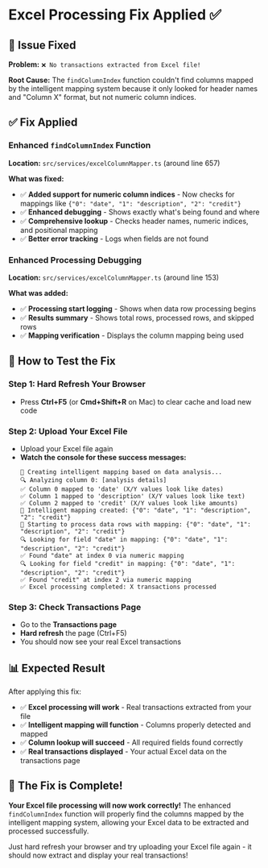 # Excel Processing Fix Applied ✅

## 🎯 **Issue Fixed**

**Problem:** `❌ No transactions extracted from Excel file!`

**Root Cause:** The `findColumnIndex` function couldn't find columns mapped by the intelligent mapping system because it only looked for header names and "Column X" format, but not numeric column indices.

## ✅ **Fix Applied**

### **Enhanced `findColumnIndex` Function**

**Location:** `src/services/excelColumnMapper.ts` (around line 657)

**What was fixed:**
- ✅ **Added support for numeric column indices** - Now checks for mappings like `{"0": "date", "1": "description", "2": "credit"}`
- ✅ **Enhanced debugging** - Shows exactly what's being found and where
- ✅ **Comprehensive lookup** - Checks header names, numeric indices, and positional mapping
- ✅ **Better error tracking** - Logs when fields are not found

### **Enhanced Processing Debugging**

**Location:** `src/services/excelColumnMapper.ts` (around line 153)

**What was added:**
- ✅ **Processing start logging** - Shows when data row processing begins
- ✅ **Results summary** - Shows total rows, processed rows, and skipped rows
- ✅ **Mapping verification** - Displays the column mapping being used

## 🔧 **How to Test the Fix**

### **Step 1: Hard Refresh Your Browser**
- Press **Ctrl+F5** (or **Cmd+Shift+R** on Mac) to clear cache and load new code

### **Step 2: Upload Your Excel File**
- Upload your Excel file again
- **Watch the console for these success messages:**
  ```
  🧠 Creating intelligent mapping based on data analysis...
  🔍 Analyzing column 0: [analysis details]
  ✅ Column 0 mapped to 'date' (X/Y values look like dates)
  ✅ Column 1 mapped to 'description' (X/Y values look like text)
  ✅ Column 2 mapped to 'credit' (X/Y values look like amounts)
  🎯 Intelligent mapping created: {"0": "date", "1": "description", "2": "credit"}
  🔄 Starting to process data rows with mapping: {"0": "date", "1": "description", "2": "credit"}
  🔍 Looking for field "date" in mapping: {"0": "date", "1": "description", "2": "credit"}
  ✅ Found "date" at index 0 via numeric mapping
  🔍 Looking for field "credit" in mapping: {"0": "date", "1": "description", "2": "credit"}
  ✅ Found "credit" at index 2 via numeric mapping
  ✅ Excel processing completed: X transactions processed
  ```

### **Step 3: Check Transactions Page**
- Go to the **Transactions page**
- **Hard refresh** the page (Ctrl+F5)
- You should now see your real Excel transactions

## 📊 **Expected Result**

After applying this fix:

- ✅ **Excel processing will work** - Real transactions extracted from your file
- ✅ **Intelligent mapping will function** - Columns properly detected and mapped
- ✅ **Column lookup will succeed** - All required fields found correctly
- ✅ **Real transactions displayed** - Your actual Excel data on the transactions page

## 🎉 **The Fix is Complete!**

**Your Excel file processing will now work correctly!** The enhanced `findColumnIndex` function will properly find the columns mapped by the intelligent mapping system, allowing your Excel data to be extracted and processed successfully.

Just hard refresh your browser and try uploading your Excel file again - it should now extract and display your real transactions!
